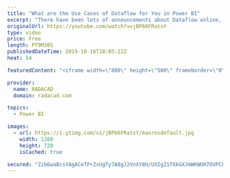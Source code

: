 ```yaml
---
title: "What are the Use Cases of Dataflow for You in Power BI"
excerpt: "There have been lots of announcements about Dataflow online, through videos and articles and news. There are many demos about Dataflow as well. However, still when I talk about it in conferences, one of the main questions from the audience is that; “What are use cases for it?”. In this video, I’m going"
originalUrl: https://youtube.com/watch?v=jBP66FRatsY
type: video
price: Free
length: PT9M38S
publishedDateTime: 2019-10-16T18:05:22Z
heat: 54

featuredContent: "<iframe width=\"800\" height=\"500\" frameborder=\"0\" src=\"https://www.youtube.com/embed/jBP66FRatsY\" allow=\"accelerometer; autoplay; encrypted-media; gyroscope; picture-in-picture\" allowfullscreen></iframe>"

provider:
  name: RADACAD
  domain: radacad.com

topics:
  - Power BI

images:
  - url: https://i.ytimg.com/vi/jBP66FRatsY/maxresdefault.jpg
    width: 1280
    height: 720
    isCached: true

secured: "Zib6waBcsYAgACeTP+ZxUgTy7A8gJ2VnXY8H/UXIgZ1TXkGXJmWKWUH7OVPCLNKS4Qb+NOIwwQudRKSz5khltaxFKnEedNg9RGYLVx8acTGXA3VCvJMUAUzxW3CLFFvQxKk46GTJRvFr/h2yt/3F75WnbKPaEy0pCRapZlwUmdNfoTHOAItH+G3amXYM7UpO9JXLscA8A4aRgEU1VDPAjg2WvfKfGjEQQHp/zbW9wShFqz/7BAzZ5GHBndox7746Poya2uADROLd0gQKBZWoswX1MJaNB73Ip/nLs4bc4glE4UfA5HMJx3KgClV6ns9O8IC0R2Cj901hcOVqTNYwbclxHJ6uWxX5OA7O/s3AWXdjR7sfp1t9JqKDKoNAyzUr03TDmm8TuFWqu6gt+g13Tk+9Rl1vPOCUYci7yalwMjA=;gh9HAdpkAbDIyuqgxrlPlA=="
---
```


